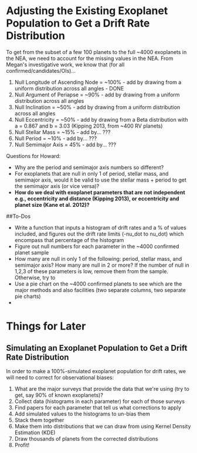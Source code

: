 # Adjusting the Existing Exoplanet Population to Get a Drift Rate Distribution

To get from the subset of a few 100 planets to the full ~4000 exoplanets in the NEA, we need to account for the missing values in the NEA. From Megan's investigative work, we know that (for all confirmed/candidates/OIs)...

1) Null Longitude of Ascending Node = ~100% - add by drawing from a uniform distribution across all angles - DONE
2) Null Argument of Periapse = ~90% - add by drawing from a uniform distribution across all angles
3) Null Inclination = ~50% - add by drawing from a uniform distribution across all angles
4) Null Eccentricity = ~50% - add by drawing from a Beta distribution with  a = 0.867 and b = 3.03 (Kipping 2013, from ~400 RV planets)
5) Null Stellar Mass = ~15% - add by... ???
6) Null Period = ~10% - add by... ???
7) Null Semimajor Axis = 45% - add by... ???

Questions for Howard: 

- Why are the period and semimajor axis numbers so different?
- For exoplanets that are null in only 1 of period, stellar mass, and semimajor axis, would it be valid to use the stellar mass + period to get the semimajor axis (or vice versa)?
- **How do we deal with exoplanet parameters that are not independent e.g., eccentricity and distance (Kipping 2013), or eccentricity and planet size (Kane et al. 2012)?**

##To-Dos
- Write a function that inputs a histogram of drift rates and a % of values included, and figures out the drift rate limits (-nu_dot to nu_dot) which encompass that percentage of the histogram
- Figure out null numbers for each parameter in the ~4000 confirmed planet sample
- How many are null in only 1 of the following: period, stellar mass, and semimajor axis? How many are null in 2 or more? If the number of null in 1,2,3 of these parameters is low, remove them from the sample. Otherwise, try to 
- Use a pie chart on the ~4000 confirmed planets to see which are the major methods and also facilities (two separate columns, two separate pie charts)
- 

# Things for Later

## Simulating an Exoplanet Population to Get a Drift Rate Distribution

In order to make a 100%-simulated exoplanet population for drift rates, we will need to correct for observational biases:

1) What are the major surveys that provide the data that we're using (try to get, say 90% of known exoplanets)? 
2) Collect data (histograms in each parameter) for each of those surveys
3) Find papers for each parameter that tell us what corrections to apply
4) Add simulated values to the histograms to un-bias them
5) Stack them together
6) Make them into distributions that we can draw from using Kernel Density Estimation (KDE)
7) Draw thousands of planets from the corrected distributions
8) Profit!
